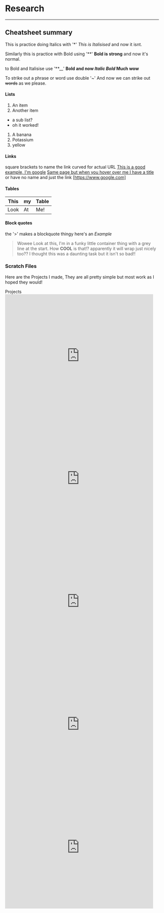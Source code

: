 # Research
***

## Cheatsheet summary

This is practice doing Italics with '*' *This is Italisised* and now it isnt.

Similarly this is practice with Bold using '**' **Bold is strong** and now it's normal.

to Bold and Italisise use '**__' **Bold and now _Italic Bold_ Much wow**

To strike out a phrase or word use double '~' And now we can strike out ~~words~~ as we please.

#### Lists
1. An item
2. Another item
  * a sub list?
  * oh it worked!
1. A banana
  1. Potassium
  2. yellow

#### Links

square brackets to name the link curved for actual URL
[This is a good example, I'm google](https://www.google.com)
[Same page but when you hover over me I have a title](https://www.google.com "google homepage")
or have no name and just the link [https://www.google.com]

#### Tables

This | my | Table
--- | --- | ---
Look | At | Me!

#### Block quotes
the '>' makes a blockquote thingy here's an *Example*

> Wowee Look at this, I'm in  a funky little container thing with a grey line at the start. How **COOL** is that!? apparently it will wrap just nicely too?? I thought this was a daunting task but it isn't so bad!!

### Scratch Files

Here are the Projects I made, They are all pretty simple but most work as I hoped they would!
<dl>
<dt> Projects </dt>
 
 <iframe src="https://scratch.mit.edu/projects/716770970/embed" allowtransparency="true" width="485" height="402" frameborder="0" scrolling="no" allowfullscreen></iframe>
 
<iframe src="https://scratch.mit.edu/projects/717593549/embed" allowtransparency="true" width="485" height="402" frameborder="0" scrolling="no" allowfullscreen></iframe>
 
<iframe src="https://scratch.mit.edu/projects/717576450/embed" allowtransparency="true" width="485" height="402" frameborder="0" scrolling="no" allowfullscreen></iframe>
 
<iframe src="https://scratch.mit.edu/projects/717595301/embed" allowtransparency="true" width="485" height="402" frameborder="0" scrolling="no" allowfullscreen></iframe>
 
 <iframe src="https://scratch.mit.edu/projects/717581019/embed" allowtransparency="true" width="485" height="402" frameborder="0" scrolling="no" allowfullscreen></iframe>
 
 </dl>
